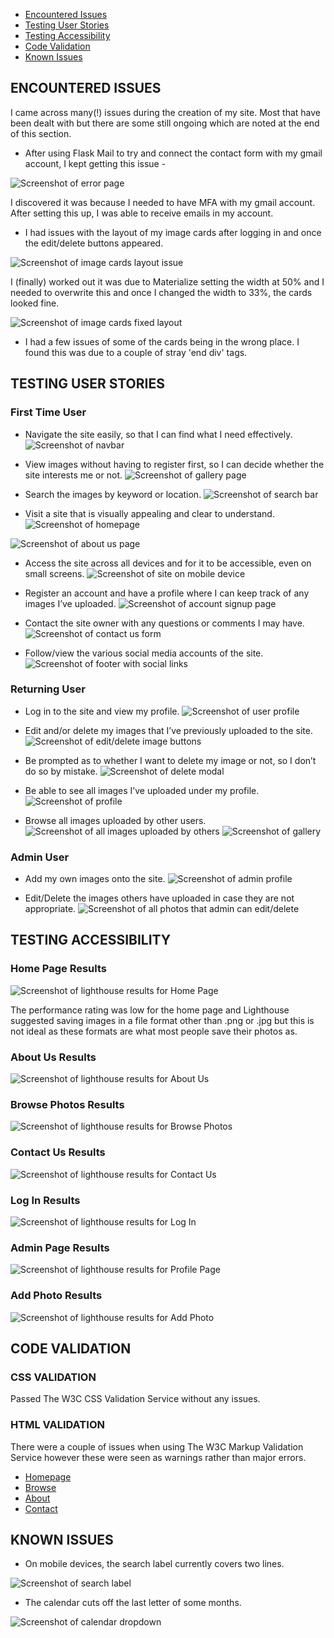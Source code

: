 - [Encountered Issues](#ecountered-issues)
- [Testing User Stories](#testing-user-stories)
- [Testing Accessibility](#testing-accessibility)
- [Code Validation](#code-validation)
- [Known Issues](#known-issues)

## ENCOUNTERED ISSUES

I came across many(!) issues during the creation of my site. Most that have been dealt with but there are some still ongoing which are noted at the end of this section.

- After using Flask Mail to try and connect the contact form with my gmail account, I kept getting this issue -

![Screenshot of error page](documentation/flask-mail.png)

I discovered it was because I needed to have MFA with my gmail account. After setting this up, I was able to receive emails in my account.

- I had issues with the layout of my image cards after logging in and once the edit/delete buttons appeared.

![Screenshot of image cards layout issue](documentation/card-issue.png)

I (finally) worked out it was due to Materialize setting the width at 50% and I needed to overwrite this and once I changed the width to 33%, the cards looked fine.

![Screenshot of image cards fixed layout](documentation/cards-fixed-size.png)

- I had a few issues of some of the cards being in the wrong place. I found this was due to a couple of stray 'end div' tags.


## TESTING USER STORIES

### First Time User
* Navigate the site easily, so that I can find what I need effectively.
![Screenshot of navbar](documentation/user-stories/first-navbar.png)

* View images without having to register first, so I can decide whether the site interests me or not.
![Screenshot of gallery page](documentation/user-stories/first-view.png)

* Search the images by keyword or location.
![Screenshot of search bar](documentation/user-stories/first-search.png)

* Visit a site that is visually appealing and clear to understand.
![Screenshot of homepage](documentation/user-stories/first-visual.png)

![Screenshot of about us page](documentation/user-stories/first-clear.png)

* Access the site across all devices and for it to be accessible, even on small screens.
![Screenshot of site on mobile device](documentation/user-stories/first-responsive.png)

* Register an account and have a profile where I can keep track of any images I’ve uploaded.
![Screenshot of account signup page](documentation/user-stories/first-register.png)

* Contact the site owner with any questions or comments I may have.
![Screenshot of contact us form](documentation/user-stories/first-contact.png)

* Follow/view the various social media accounts of the site.
![Screenshot of footer with social links](documentation/user-stories/first-socials.png)


### Returning User
* Log in to the site and view my profile.
![Screenshot of user profile](documentation/user-stories/returning-profile.png)

* Edit and/or delete my images that I’ve previously uploaded to the site.
![Screenshot of edit/delete image buttons](documentation/user-stories/returning-edit.png)

* Be prompted as to whether I want to delete my image or not, so I don’t do so by mistake.
![Screenshot of delete modal](documentation/user-stories/returning-delete.png)

* Be able to see all images I’ve uploaded under my profile.
![Screenshot of profile](documentation/user-stories/returning-images.png)

* Browse all images uploaded by other users.
![Screenshot of all images uploaded by others](documentation/user-stories/returning-view.png)
![Screenshot of gallery](documentation/user-stories/returning-gallery.png)


### Admin User
* Add my own images onto the site.
![Screenshot of admin profile](documentation/user-stories/admin-add.png)

* Edit/Delete the images others have uploaded in case they are not appropriate.
![Screenshot of all photos that admin can edit/delete](documentation/user-stories/admin-add.png)

## TESTING ACCESSIBILITY

### Home Page Results
![Screenshot of lighthouse results for Home Page](documentation/lighthouse-screenshots/home.png)

The performance rating was low for the home page and Lighthouse suggested saving images in a file format other than .png or .jpg but this is not ideal as these formats are what most people save their photos as.

### About Us Results
![Screenshot of lighthouse results for About Us](documentation/lighthouse-screenshots/about.png)

### Browse Photos Results
![Screenshot of lighthouse results for Browse Photos](documentation/lighthouse-screenshots/browse.png)

### Contact Us Results
![Screenshot of lighthouse results for Contact Us](documentation/lighthouse-screenshots/contact.png)

### Log In Results
![Screenshot of lighthouse results for Log In](documentation/lighthouse-screenshots/login.png)

### Admin Page Results
![Screenshot of lighthouse results for Profile Page](documentation/lighthouse-screenshots/admin.png)

### Add Photo Results
![Screenshot of lighthouse results for Add Photo](documentation/lighthouse-screenshots/addphoto.png)


## CODE VALIDATION

### CSS VALIDATION
Passed The W3C CSS Validation Service without any issues.

### HTML VALIDATION
There were a couple of issues when using The W3C Markup Validation Service however these were seen as warnings rather than major errors.
 * [Homepage](https://validator.w3.org/nu/?doc=https%3A%2F%2Farchive-adventure.herokuapp.com%2F)
 * [Browse](https://validator.w3.org/nu/?doc=https%3A%2F%2Farchive-adventure.herokuapp.com%2Fbrowse)
 * [About](https://validator.w3.org/nu/?doc=https%3A%2F%2Farchive-adventure.herokuapp.com%2Fabout)
 * [Contact](https://validator.w3.org/nu/?doc=https%3A%2F%2Farchive-adventure.herokuapp.com%2Fcontact)

## KNOWN ISSUES

* On mobile devices, the search label currently covers two lines.

![Screenshot of search label](documentation/search-issue.png)

* The calendar cuts off the last letter of some months.

![Screenshot of calendar dropdown](documentation/calendar-cutoff.png)

